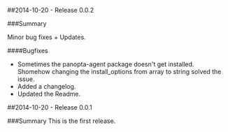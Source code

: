 ##2014-10-20 - Release 0.0.2

###Summary

Minor bug fixes + Updates.

####Bugfixes
- Sometimes the panopta-agent package doesn't get installed. Shomehow changing the install_options from array to string solved the issue.
- Added a changelog.
- Updated the Readme.

##2014-10-20 - Release 0.0.1

###Summary
This is the first release.
